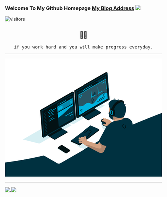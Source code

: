 ### Welcome To My Github Homepage    [My Blog Address](https://thread-liu.github.io/) <img src="https://media.giphy.com/media/hvRJCLFzcasrR4ia7z/giphy.gif" width="25px">   

![visitors](https://visitor-badge.glitch.me/badge?page_id=page.id)

<h2 align="center"> 👨‍💻 </h2>
<p align="center">
  <samp>if you work hard and you will make progress everyday.
  </samp>
</p>

---



![code](code.gif)



----



<a href="https://github.com/anuraghazra/github-readme-stats">
  <img align="center" src="https://github-readme-stats.vercel.app/api/top-langs/?username=thread-liu&layout=compact&theme=dark&show_icons=true"  width="400" align="left" />
</a>

<a href="https://github.com/anuraghazra/github-readme-stats">
  <img align="center" src="https://github-readme-stats.vercel.app/api?username=thread-liu&theme=dark&show_icons=true" align="left" />
</a>
